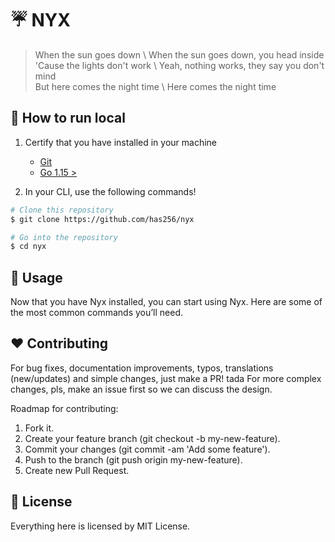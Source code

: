 # :umbrella: NYX

> When the sun goes down \ When the sun goes down, you head inside <br>
> 'Cause the lights don't work \ Yeah, nothing works, they say you don't mind <br>
> But here comes the night time \ Here comes the night time

## :wrench: How to run local

1. Certify that you have installed in your machine
	- [Git](https://git-for-windows.github.io/)
	- [Go 1.15 >](https://www.python.org/)

2. In your CLI, use the following commands!
   
```bash
# Clone this repository
$ git clone https://github.com/has256/nyx

# Go into the repository
$ cd nyx
```

## :checkered_flag: Usage

Now that you have Nyx installed, you can start using Nyx. Here are some of the most common commands you’ll need.

## :hearts: Contributing

For bug fixes, documentation improvements, typos, translations (new/updates) and simple changes, just make a PR! tada
For more complex changes, pls, make an issue first so we can discuss the design.

Roadmap for contributing:

1. Fork it.
2. Create your feature branch (git checkout -b my-new-feature).
3. Commit your changes (git commit -am 'Add some feature').
4. Push to the branch (git push origin my-new-feature).
5. Create new Pull Request.

## :page_facing_up: License

Everything here is licensed by MIT License.

